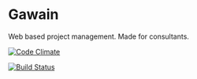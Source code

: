# Gawain
Web based project management. Made for consultants.

[![Code Climate](https://codeclimate.com/github/steromano87/Gawain/badges/gpa.svg)](https://codeclimate.com/github/steromano87/Gawain)

[![Build Status](https://travis-ci.org/steromano87/Gawain.svg?branch=master)](https://travis-ci.org/steromano87/Gawain)
